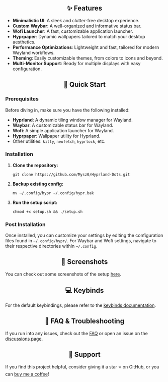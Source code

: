 <h2 align="center">✨ Features</h2>

<ul>
    <li><strong>Minimalistic UI</strong>: A sleek and clutter-free desktop experience.</li>
    <li><strong>Custom Waybar</strong>: A well-organized and informative status bar.</li>
    <li><strong>Wofi Launcher</strong>: A fast, customizable application launcher.</li>
    <li><strong>Hyprpaper</strong>: Dynamic wallpapers tailored to match your desktop aesthetics.</li>
    <li><strong>Performance Optimizations</strong>: Lightweight and fast, tailored for modern Wayland workflows.</li>
    <li><strong>Theming</strong>: Easily customizable themes, from colors to icons and beyond.</li>
    <li><strong>Multi-Monitor Support</strong>: Ready for multiple displays with easy configuration.</li>
</ul>

<h2 align="center">🚀 Quick Start</h2>

<h3>Prerequisites</h3>
<p>
    Before diving in, make sure you have the following installed:
</p>
<ul>
    <li><strong>Hyprland</strong>: A dynamic tiling window manager for Wayland.</li>
    <li><strong>Waybar</strong>: A customizable status bar for Wayland.</li>
    <li><strong>Wofi</strong>: A simple application launcher for Wayland.</li>
    <li><strong>Hyprpaper</strong>: Wallpaper utility for Hyprland.</li>
    <li>Other utilities: <code>kitty</code>, <code>neofetch</code>, <code>hyprlock</code>, etc.</li>
</ul>

<h3>Installation</h3>
<ol>
    <li>
        <strong>Clone the repository:</strong>
        <pre><code>git clone https://github.com/Mysz0/Hyprland-Dots.git</code></pre>
    </li>
    <li>
        <strong>Backup existing config:</strong>
        <pre><code>mv ~/.config/hypr ~/.config/hypr.bak</code></pre>
    </li>
    <li>
        <strong>Run the setup script:</strong>
        <pre><code>chmod +x setup.sh && ./setup.sh</code></pre>
    </li>
</ol>

<h3>Post Installation</h3>
<p>Once installed, you can customize your settings by editing the configuration files found in <code>~/.config/hypr/</code>. For Waybar and Wofi settings, navigate to their respective directories within <code>~/.config</code>.</p>

<h2 align="center">📸 Screenshots</h2>
<p>
  You can check out some screenshots of the setup <a href="https://github.com/Mysz0/Hyprland-Dots/Screenshots">here</a>.
</p>

<h2 align="center">💻 Keybinds</h2>
<p>For the default keybindings, please refer to the <a href="https://github.com/yourusername/Hyprland-Dots/wiki/Keybinds">keybinds documentation</a>.</p>

<h2 align="center">📖 FAQ & Troubleshooting</h2>
<p>If you run into any issues, check out the <a href="https://github.com/yourusername/Hyprland-Dots/wiki/FAQ">FAQ</a> or open an issue on the <a href="https://github.com/yourusername/Hyprland-Dots/discussions">discussions page</a>.</p>

<h2 align="center">💖 Support</h2>
<p>If you find this project helpful, consider giving it a star ⭐ on GitHub, or you can <a href="https://ko-fi.com/yourkofi">buy me a coffee</a>!</p>
